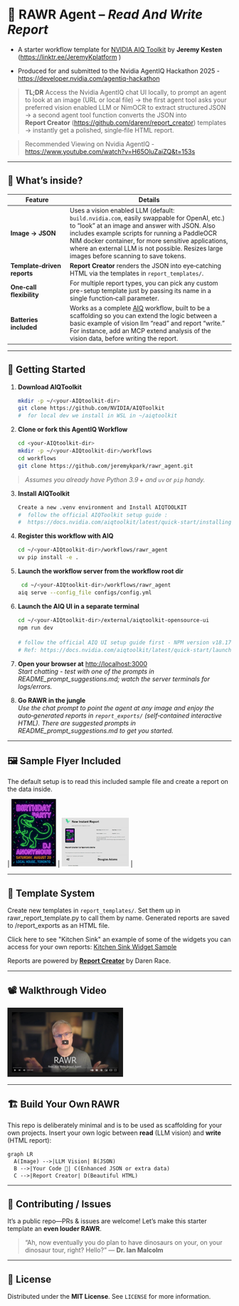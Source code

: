 # 🦖 **RAWR Agent – _Read And Write Report_**  
* A starter workflow template for [NVIDIA AIQ Toolkit](https://github.com/NVIDIA/AIQToolkit) by **Jeremy Kesten** (https://linktr.ee/JeremyKplatform ) 

* Produced for and submitted to the Nvidia AgentIQ Hackathon 2025 - https://developer.nvidia.com/agentiq-hackathon


> **TL;DR** Access the Nvidia AgentIQ chat UI locally, to prompt an agent to look at an image (URL or local file) → the first agent tool asks your preferred vision enabled LLM or NimOCR to extract structured JSON → a second agent tool function converts the JSON into **Report Creator** (https://github.com/darenr/report_creator) templates → instantly get a polished, single‑file HTML report.

> Recommended Viewing on Nvidia AgentIQ - https://www.youtube.com/watch?v=H65OluZaiZQ&t=153s
---

## 🌟 What’s inside?

| Feature | Details |
|---------|---------|
| **Image → JSON** | Uses a vision enabled LLM (default: `build.nvidia.com`, easily swappable for OpenAI, etc.) to “look” at an image and answer with JSON. Also includes example scripts for running a PaddleOCR NIM docker container, for more sensitive applications, where an external LLM is not possible. Resizes large images before scanning to save tokens. |
| **Template‑driven reports** | **Report Creator** renders the JSON into eye‑catching HTML via the templates in `report_templates/`. |
| **One‑call flexibility** | For multiple report types, you can pick any custom pre-setup template just by passing its name in a single function‑call parameter. |
| **Batteries included** | Works as a complete [AIQ](https://github.com/NVIDIA/AIQToolkit) workflow, built to be a scaffolding so you can extend the logic between a basic example of vision llm “read” and report “write.”  For instance, add an MCP extend analysis of the vision data, before writing the report. |

---

## 🦕 Getting Started

1. **Download AIQToolkit**
   ```bash
   mkdir -p ~/<your‑AIQtoolkit‑dir>
   git clone https://github.com/NVIDIA/AIQToolkit
   #  for local dev we install in WSL in ~/aiqtoolkit 
   ```

2. **Clone or fork this AgentIQ Workflow**  
   ```bash
   cd <your‑AIQtoolkit‑dir>
   mkdir -p ~/<your‑AIQtoolkit‑dir>/workflows
   cd workflows
   git clone https://github.com/jeremykpark/rawr_agent.git
   ```

> _Assumes you already have Python 3.9 + and `uv` or `pip` handy._

3. **Install AIQToolkit**  
   ```bash
   Create a new .venv environment and Install AIQTOOLKIT
   #  follow the official AIQToolkit setup guide :
   #  https://docs.nvidia.com/aiqtoolkit/latest/quick-start/installing.html
   
   ```

4. **Register this workflow with AIQ**  
   ```bash
   cd ~/<your‑AIQtoolkit‑dir>/workflows/rawr_agent
   uv pip install -e .


5. **Launch the workflow server from the workflow root dir**  
   ```bash
    cd ~/<your‑AIQtoolkit‑dir>/workflows/rawr_agent
   aiq serve --config_file configs/config.yml
   ```

6. **Launch the AIQ UI in a separate terminal**  
   ```bash
   cd ~/<your‑AIQtoolkit‑dir>/external/aiqtoolkit-opensource-ui
   npm run dev

   # follow the official AIQ UI setup guide first - NPM version v18.17.0 or new required:
   # Ref: https://docs.nvidia.com/aiqtoolkit/latest/quick-start/launching-ui.html
   ```

7. **Open your browser at** <http://localhost:3000>  
   *Start chatting - test with one of the prompts in README_prompt_suggestions.md; watch the server terminals for logs/errors.*

8. **Go RAWR in the jungle**  
   *Use the chat prompt to point the agent at any image and enjoy the auto‑generated reports in `report_exports/` (self‑contained interactive HTML). There are suggested prompts in README_prompt_suggestions.md to get you started.*

---

## 🖼️ Sample Flyer Included

The default setup is to read this included sample file and create a report on the data inside.

| <img src="https://github.com/jeremykpark/rawr_agent/blob/main/img/birthday-party-flyer.jpg" alt="Sample Flyer" width="20%" height="20%"> | <img src="https://github.com/jeremykpark/rawr_agent/blob/main/img/report-sample.jpg" alt="Sample Report" width="30%" height="20%"> |

---

## 🧩 Template System

Create new templates in `report_templates/`. Set them up in rawr_report_template.py to call them by name.
Generated reports are saved to /report_exports as an HTML file.

Click here to see "Kitchen Sink" an example of some of the widgets you can access for your own reports: 
[Kitchen Sink Widget Sample](https://darenr.github.io/report_creator/)

Reports are powered by **[Report Creator](https://report-creator.readthedocs.io/en/latest/api.html)** by Daren Race.  

---
## 📽️ Walkthrough Video

<a href="https://www.youtube.com/watch?v=h07zOIEMiV0" target="_blank">
 <img src="https://github.com/jeremykpark/rawr_agent/blob/main/img/video-screenshot.png" alt="Walkthrough Video" width="240" height="135" border="10" />
</a>

---

## 🏗️ Build Your Own RAWR

This repo is deliberately minimal and is to be used as scaffolding for your own projects. Insert your own logic between **read** (LLM vision) and **write** (HTML report):

```mermaid
graph LR
  A(Image) -->|LLM Vision| B(JSON)
  B -->|Your Code 🤖| C(Enhanced JSON or extra data)
  C -->|Report Creator| D(Beautiful HTML)
```

---

## 🌋 Contributing / Issues

It’s a public repo—PRs & issues are welcome! Let’s make this starter template an **even louder RAWR**.

> “Ah, now eventually you do plan to have dinosaurs on your, on your dinosaur tour, right? Hello?” — **Dr. Ian Malcolm**

---

## 📄 License

Distributed under the **MIT License**. See `LICENSE` for more information.
